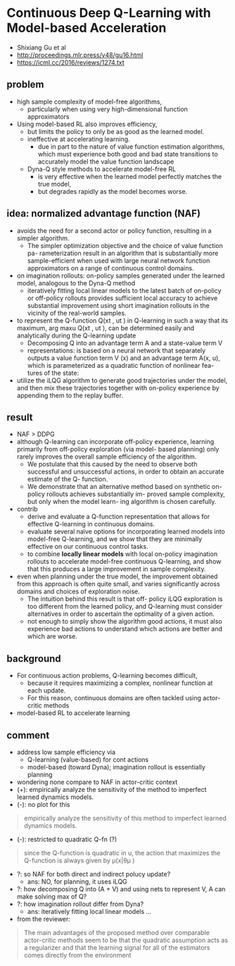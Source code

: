 # Continuous Deep Q-Learning with Model-based Acceleration
* Shixiang Gu et al
* http://proceedings.mlr.press/v48/gu16.html
* https://icml.cc/2016/reviews/1274.txt

## problem
* high sample complexity of model-free algorithms, 
  * particularly when using very high-dimensional function approximators
* Using model-based RL also improves efficiency, 
  * but limits the policy to only be as good as the learned model.
  * ineffective at accelerating learning. 
    * due in part to the nature of value function estimation algorithms,
      which must experience both good and bad state transitions
      to accurately model the value function landscape
  * Dyna-Q style methods to accelerate model-free RL 
    * is very effective when the learned model perfectly matches the true model, 
    * but degrades rapidly as the model becomes worse. 

## idea: normalized advantage function (NAF)
* avoids the need for a second actor or policy function, resulting in a simpler algorithm.
  * The simpler optimization objective and the choice of value function pa-
rameterization result in an algorithm that is substantially
more sample-efficient when used with large neural network
function approximators on a range of continuous control
domains.
* on imagination rollouts: on-policy samples generated under the learned model, analogous to the Dyna-Q method
  * iteratively fitting local linear models to the latest batch of on-policy or off-policy rollouts provides 
    sufficient local accuracy to achieve substantial improvement using short imagination rollouts 
    in the vicinity of the real-world samples.
* to represent the Q-function Q(xt , ut ) in Q-learning in such a way that 
   its maximum, arg maxu Q(xt , ut ), can be determined easily and analytically during the Q-learning update
  * Decomposing Q into an advantage term A and a state-value term V
  * representations:
    is based on a neural network that separately outputs a value
    function term V (x) and an advantage term A(x, u), which
    is parameterized as a quadratic function of nonlinear fea-
    tures of the state:
* utilize the iLQG algorithm to generate good trajectories under the model, and 
  then mix these trajectories together with on-policy experience by appending them to the replay buffer. 

## result
* NAF > DDPG
* although Q-learning can incorporate off-policy experience,
learning primarily from off-policy exploration (via model-
based planning) only rarely improves the overall sample
efficiency of the algorithm.
  * We postulate that this caused by the need to observe both successful and unsuccessful
actions, in order to obtain an accurate estimate of the Q-
function.
  * We demonstrate that an alternative method based
on synthetic on-policy rollouts achieves substantially im-
proved sample complexity, but only when the model learn-
ing algorithm is chosen carefully.
* contrib
  * derive and evaluate a Q-function representation that allows for effective Q-learning in continuous domains.
  * evaluate several naı̈ve options for incorporating learned models into model-free Q-learning, and 
    we show that they are minimally effective on our continuous control tasks.
  * to combine **locally linear models** with local on-policy imagination rollouts to accelerate 
    model-free continuous Q-learning, and show that this produces a large improvement in sample complexity.
* even when planning under the true model, the improvement obtained from this approach is often quite small,
  and varies significantly across domains and choices of exploration noise.
  * The intuition behind this result is that off- policy iLQG exploration is 
    too different from the learned policy, and Q-learning must consider alternatives in order 
    to ascertain the optimality of a given action.
  * not enough to simply show the algorithm good actions, 
    it must also experience bad actions to understand which actions are better and which are worse.
    
## background
* For continuous action problems, Q-learning becomes difficult, 
  * because it requires maximizing a complex, nonlinear function at each update.
  * For this reason, continuous domains are often tackled using actor-critic methods
* model-based RL to accelerate learning

## comment
* address low sample efficiency via
  * Q-learning (value-based) for cont actions
  * model-based (toward Dyna); imagination rollout is essentially planning
* wondering none compare to NAF in actor-critic context
* (+): empirically analyze the sensitivity of the method to imperfect learned dynamics models.
* (-): no plot for this
>  empirically analyze the sensitivity of this method to imperfect learned dynamics models.
* (-): restricted to quadratic Q-fn (?)
> since the Q-function is quadratic in u, the action that maximizes the Q-function is always given by μ(x|θμ )
* ?: so NAF for both direct and indirect polucy update?
  * ans: NO, for planning, it uses iLQG
* ?: how decomposing Q into (A + V) and using nets to represent V, A
  can make solving max of Q?
* ?: how imagination rollout differ from Dyna?
  * ans:  iteratively fitting local linear models ...
* from the reviewer:
> The main advantages of the proposed method over comparable actor-critic methods seem to be that the quadratic assumption acts as a regularizer and that the learning signal for all of the estimators comes directly from the environment

